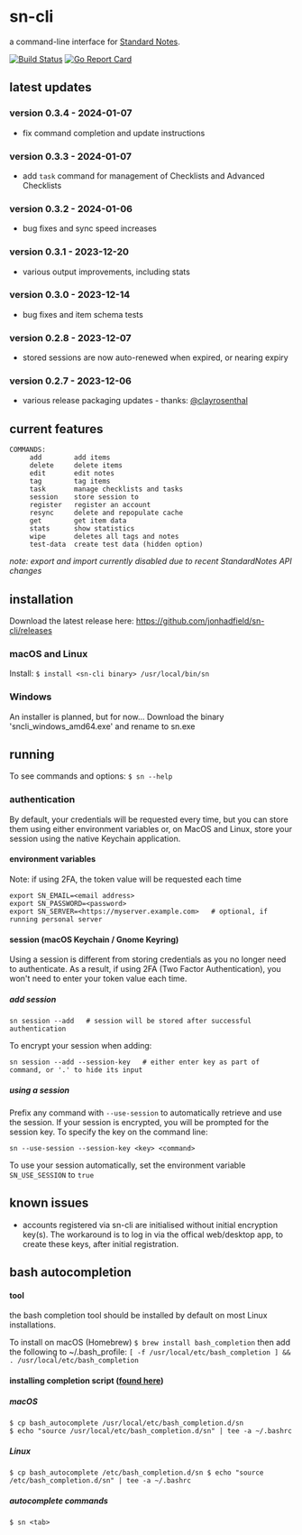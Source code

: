 # sn-cli
a command-line interface for [Standard Notes](https://standardnotes.org/).

[![Build Status](https://www.travis-ci.org/jonhadfield/sn-cli.svg?branch=master)](https://www.travis-ci.org/jonhadfield/sn-cli) [![Go Report Card](https://goreportcard.com/badge/github.com/jonhadfield/sn-cli)](https://goreportcard.com/report/github.com/jonhadfield/sn-cli)

## latest updates

### version 0.3.4 - 2024-01-07

- fix command completion and update instructions

### version 0.3.3 - 2024-01-07

- add `task` command for management of Checklists and Advanced Checklists

### version 0.3.2 - 2024-01-06

- bug fixes and sync speed increases

### version 0.3.1 - 2023-12-20

- various output improvements, including stats

### version 0.3.0 - 2023-12-14

- bug fixes and item schema tests

### version 0.2.8 - 2023-12-07

- stored sessions are now auto-renewed when expired, or nearing expiry

### version 0.2.7 - 2023-12-06

- various release packaging updates - thanks: [@clayrosenthal](https://github.com/clayrosenthal)



## current features

```
COMMANDS:
     add        add items
     delete     delete items
     edit       edit notes
     tag        tag items
     task       manage checklists and tasks
     session    store session to
     register   register an account
     resync     delete and repopulate cache
     get        get item data
     stats      show statistics
     wipe       deletes all tags and notes
     test-data  create test data (hidden option)
```
*note: export and import currently disabled due to recent StandardNotes API changes*

## installation
Download the latest release here: https://github.com/jonhadfield/sn-cli/releases

### macOS and Linux

Install:
``
$ install <sn-cli binary> /usr/local/bin/sn
``

### Windows

An installer is planned, but for now...
Download the binary 'sncli_windows_amd64.exe' and rename to sn.exe

## running

To see commands and options:
``
$ sn --help
``
### authentication

By default, your credentials will be requested every time, but you can store them using either environment variables or, on MacOS and Linux, store your session using the native Keychain application.

#### environment variables
Note: if using 2FA, the token value will be requested each time
```
export SN_EMAIL=<email address>
export SN_PASSWORD=<password>
export SN_SERVER=<https://myserver.example.com>   # optional, if running personal server
```

#### session (macOS Keychain / Gnome Keyring)
Using a session is different from storing credentials as you no longer need to authenticate. As a result, if using 2FA (Two Factor Authentication), you won't need to enter your token value each time.
##### add session
```
sn session --add   # session will be stored after successful authentication
```
To encrypt your session when adding:
```
sn session --add --session-key   # either enter key as part of command, or '.' to hide its input
```
##### using a session
Prefix any command with ```--use-session``` to automatically retrieve and use the session.
If your session is encrypted, you will be prompted for the session key. To specify the key on the command line:
```
sn --use-session --session-key <key> <command>
```
To use your session automatically, set the environment variable ```SN_USE_SESSION``` to ```true```

## known issues

- accounts registered via sn-cli are initialised without initial encryption key(s). The workaround is to log in via the offical web/desktop app, to create these keys, after initial registration.

## bash autocompletion

#### tool
the bash completion tool should be installed by default on most Linux installations.

To install on macOS (Homebrew)
``
$ brew install bash_completion
``
then add the following to ~/.bash_profile:
``
[ -f /usr/local/etc/bash_completion ] && . /usr/local/etc/bash_completion
``
#### installing completion script ([found here](https://github.com/jonhadfield/sn-cli/tree/master/autocomplete/bash_autocomplete))
##### macOS
```
$ cp bash_autocomplete /usr/local/etc/bash_completion.d/sn
$ echo "source /usr/local/etc/bash_completion.d/sn" | tee -a ~/.bashrc
```
##### Linux
``
$ cp bash_autocomplete /etc/bash_completion.d/sn
$ echo "source /etc/bash_completion.d/sn" | tee -a ~/.bashrc
``

##### autocomplete commands
``
$ sn <tab>
``
